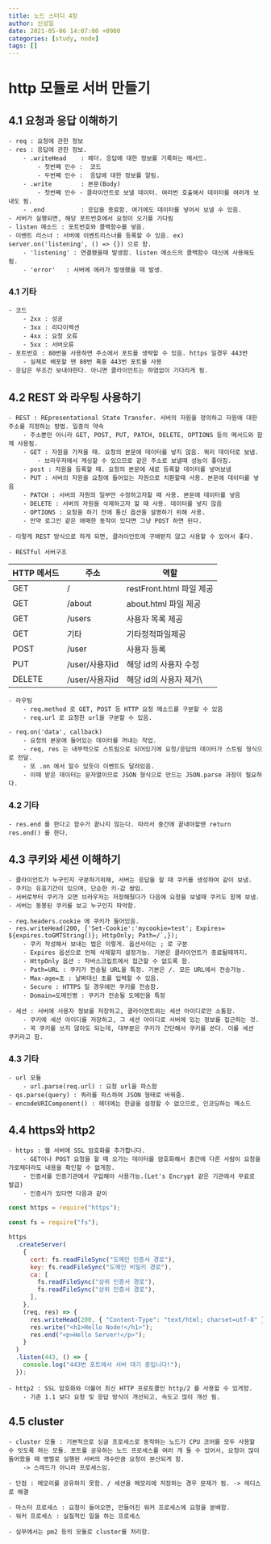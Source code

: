 ```yaml
---
title: 노드 스터디 4장
author: 신성일
date: 2021-05-06 14:07:00 +0900
categories: [study, node]
tags: []
---
```


# http 모듈로 서버 만들기

## 4.1 요청과 응답 이해하기

    - req : 요청에 관한 정보
    - res : 응답에 관한 정보.
        - .writeHead    : 헤더. 응답에 대한 정보를 기록하는 메서드.
            - 첫번째 인수 :  코드
            - 두번째 인수 :  응답에 대한 정보를 알림.
        - .write        : 본문(Body)
            - 첫번째 인수 - 클라이언트로 보낼 데이터. 여러번 호출해서 데이터를 여러개 보내도 됨.
        - .end          : 응답을 종료함. 여기에도 데이터를 넣어서 보낼 수 있음.
    - 서버가 실행되면, 해당 포트번호에서 요청이 오기를 기다림
    - listen 메소드 : 포트번호와 콜백함수를 넣음.
    - 이벤트 리스너 : 서버에 이벤트리스너를 등록할 수 있음. ex) server.on('listening', () => {}) 으로 함.
        - 'listening' : 연결됐을때 발생함. listen 메소드의 콜백함수 대신에 사용해도 됨.
        - 'error'   : 서버에 에러가 발생했을 때 발생.

### 4.1 기타

    - 코드
        - 2xx : 성공
        - 3xx : 리다이렉션
        - 4xx : 요청 오류
        - 5xx : 서버오류
    - 포트번호 : 80번을 사용하면 주소에서 포트를 생략할 수 있음. https 일경우 443번
        - 실제로 배포할 땐 80번 혹흥 443번 포트를 사용
    - 응답은 무조건 보내야한다. 아니면 클라이언트는 하염없이 기다리게 됨.

## 4.2 REST 와 라우팅 사용하기

    - REST : REpresentational State Transfer. 서버의 자원을 정의하고 자원에 대한 주소를 지정하는 방법. 일종의 약속
        - 주소뿐만 아니라 GET, POST, PUT, PATCH, DELETE, OPTIONS 등의 메서드와 함께 사용됨.
        - GET : 자원을 가져올 때. 요청의 본문에 데이터를 넣지 않음. 쿼리 데이터로 보냄.
            - 브라우저에서 캐싱할 수 있으므로 같은 주소로 보낼때 성능이 좋아짐.
        - post : 자원을 등록할 때. 요청의 본문에 새로 등록할 데이터를 넣어보냄
        - PUT : 서버의 자원을 요청에 들어있는 자원으로 치환할때 사용. 본문에 데이터를 넣음
        - PATCH : 서버의 자원의 일부만 수정하고자할 때 사용. 본문에 데이터를 넣음
        - DELETE : 서버의 자원을 삭제하고자 할 때 사용. 데이터를 넣지 않음
        - OPTIONS : 요청을 하기 전에 통신 옵션을 설명하기 위해 사용.
        - 만약 로그인 같은 애매한 동작이 있다면 그냥 POST 하면 된다.
    
    - 이렇게 REST 방식으로 하게 되면, 클라이언트에 구애받지 않고 사용할 수 있어서 좋다.
    
    - RESTful 서버구조

| HTTP 메서드 | 주소           | 역할                     |
| ----------- | -------------- | ------------------------ |
| GET         | /              | restFront.html 파일 제공 |
| GET         | /about         | about.html 파일 제공     |
| GET         | /users         | 사용자 목록 제공         |
| GET         | 기타           | 기타정적파일제공         |
| POST        | /user          | 사용자 등록              |
| PUT         | /user/사용자id | 해당 id의 사용자 수정    |
| DELETE      | /user/사용자id | 해당 id의 사용자 제거\   |

    - 라우팅
        - req.method 로 GET, POST 등 HTTP 요청 메소드를 구분할 수 있음
        - req.url 로 요청한 url을 구분할 수 있음.
    
    - req.on('data', callback)
        - 요청의 본문에 들어있는 데이터를 꺼내는 작업.
        - req, res 는 내부적으로 스트림으로 되어있기에 요청/응답의 데이터가 스트림 형식으로 전달.
        - 또 .on 에서 알수 있듯이 이벤트도 달려있음.
        - 이때 받은 데이터는 문자열이므로 JSON 형식으로 만드는 JSON.parse 과정이 필요하다.

### 4.2 기타

    - res.end 를 한다고 함수가 끝나지 않는다. 따라서 중간에 끝내야할땐 return res.end() 를 한다.

## 4.3 쿠키와 세션 이해하기

    - 클라이언트가 누구인지 구분하기위해, 서버는 응답을 할 때 쿠키를 생성하여 같이 보냄.
    - 쿠키는 유효기간이 있으며, 단순한 키-값 쌍임.
    - 서버로부터 쿠키가 오면 브라우저는 저장해뒀다가 다음에 요청을 보낼때 쿠키도 함께 보냄.
    - 서버는 동봉된 쿠키를 보고 누구인지 파악함.
    
    - req.headers.cookie 에 쿠키가 들어있음.
    - res.writeHead(200, {'Set-Cookie':'mycookie=test'; Expires= ${expires.toGMTString()}; HttpOnly; Path=/`,});
        - 쿠키 작성해서 보내는 법은 이렇게. 옵션사이는 ; 로 구분
        - Expires 옵션으로 언제 삭제할지 설정가능. 기본은 클라이언트가 종료될때까지.
        - HttpOnly 옵션 : 자바스크립트에서 접근할 수 없도록 함.
        - Path=URL : 쿠키가 전송될 URL을 특정. 기본은 /. 모든 URL에서 전송가능.
        - Max-age=초 : 날짜대신 초를 입력할 수 있음.
        - Secure : HTTPS 일 경우에만 쿠키를 전송함.
        - Domain=도메인명 : 쿠키가 전송될 도메인을 특정
    
    - 세션 : 서버에 사용자 정보를 저장하고, 클라이언트와는 세션 아이디로만 소통함.
        - 쿠키에 세션 아이디를 저장하고, 그 세션 아이디로 서버에 있는 정보를 접근하는 것.
        - 꼭 쿠키를 쓰지 않아도 되는데, 대부분은 쿠키가 간단해서 쿠키를 쓴다. 이를 세션 쿠키라고 함.

### 4.3 기타

    - url 모듈
        - url.parse(req.url) : 요청 url을 파스함
    - qs.parse(query) : 쿼리를 파스하여 JSON 형태로 바꿔줌.
    - encodeURIComponent() : 헤더에는 한글을 설정할 수 없으므로, 인코딩하는 메소드

## 4.4 https와 http2

    - https : 웹 서버에 SSL 암호화를 추가합니다.
        - GET이나 POST 요청을 할 때 오가는 데이터를 암호화해서 중간에 다른 사람이 요청을 가로채더라도 내용을 확인할 수 없게함.
        - 인증서를 인증기관에서 구입해야 사용가능.(Let's Encrypt 같은 기관에서 무료로 발급)
        - 인증서가 있다면 다음과 같이

```js
const https = require("https");

const fs = require("fs");

https
  .createServer(
    {
      cert: fs.readFileSync("도메인 인증서 경로"),
      key: fs.readFileSync("도메인 비밀키 경로"),
      ca: [
        fs.readFileSync("상위 인증서 경로"),
        fs.readFileSync("상위 인증서 경로"),
      ],
    },
    (req, res) => {
      res.writeHead(200, { "Content-Type": "text/html; charset=utf-8" });
      res.write("<h1>Hello Node!</h1>");
      res.end("<p>Hello Server!</p>");
    }
  )
  .listen(443, () => {
    console.log("443번 포트에서 서버 대기 중입니다!");
  });
```

    - http2 : SSL 암호화와 더불어 최신 HTTP 프로토콜인 http/2 를 사용할 수 있게함.
        - 기존 1.1 보다 요청 및 응답 방식이 개선되고, 속도고 많이 개선 됨.

## 4.5 cluster

    - cluster 모듈 : 기본적으로 싱글 프로세스로 동작하는 노드가 CPU 코어를 모두 사용할 수 잇도록 하는 모듈. 포트를 공유하는 노드 프로세스를 여러 개 둘 수 있어서, 요청이 많이 들어왔을 때 병렬로 실행된 서버의 개수만큼 요청이 분산되게 함.
        -> 스레드가 아니라 프로세스임.
    
    - 단점 : 메모리를 공유하지 못함. / 세션을 메모리에 저장하는 경우 문제가 됨. -> 레디스로 해결
    
    - 마스터 프로세스 : 요청이 들어오면, 만들어진 워커 프로세스에 요청을 분배함.
    - 워커 프로세스 : 실질적인 일을 하는 프로세스
    
    - 실무에서는 pm2 등의 모듈로 cluster를 처리함.
